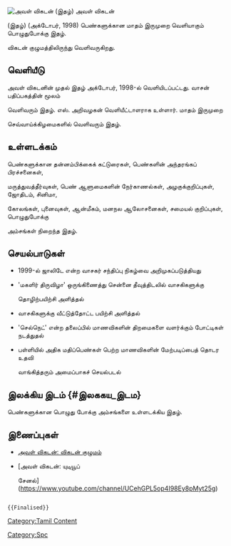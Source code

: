 ![அவள் விகடன் (இதழ்) ](அவள்_விகடன்_(இதழ்)_.png "அவள் விகடன் (இதழ்) ") அவள் விகடன்
(இதழ்) (அக்டோபர், 1998) பெண்களுக்கான மாதம் இருமுறை வெளியாகும் பொழுதுபோக்கு இதழ்.
விகடன் குழுமத்திலிருந்து வெளிவருகிறது.

## வெளியீடு

அவள் விகடனின் முதல் இதழ் அக்டோபர், 1998-ல் வெளியிடப்பட்டது. வாசன் பதிப்பகத்தின் மூலம்
வெளிவரும் இதழ். எஸ். அறிவழகன் வெளியீட்டாளராக உள்ளார். மாதம் இருமுறை
செவ்வாய்க்கிழமைகளில் வெளிவரும் இதழ்.

## உள்ளடக்கம்

பெண்களுக்கான தன்னம்பிக்கைக் கட்டுரைகள், பெண்களின் அந்தரங்கப் பிரச்சனைகள்,
மருத்துவத்தீர்வுகள், பெண் ஆளுமைகளின் நேர்காணல்கள், அழகுக்குறிப்புகள், ஜோதிடம், சினிமா,
கோலங்கள், புனைவுகள், ஆன்மீகம், மனநல ஆலோசனைகள், சமையல் குறிப்புகள், பொழுதுபோக்கு
அம்சங்கள் நிறைந்த இதழ்.

## செயல்பாடுகள்

-   1999-ல் ஜாலிடே என்ற வாசகர் சந்திப்பு நிகழ்வை அறிமுகப்படுத்தியது
-   'மகளிர் திருவிழா' ஒருங்கிணைத்து சென்னை தீவுத்திடலில் வாசகிகளுக்கு
    தொழிற்பயிற்சி அளித்தல்
-   வாசகிகளுக்கு வீட்டுத்தோட்ட பயிற்சி அளித்தல்
-   'செல்நெட்' என்ற தலைப்பில் மாணவிகளின் திறமைகளை வளர்க்கும் போட்டிகள் நடத்துதல்
-   பள்ளியில் அதிக மதிப்பெண்கள் பெற்ற மாணவிகளின் மேற்படிப்பைத் தொடர உதவி
    வாங்கித்தரும் அமைப்பாகச் செயல்படல்

## இலக்கிய இடம் {#இலககய_இடம}

பெண்களுக்கான பொழுது போக்கு அம்சங்களை உள்ளடக்கிய இதழ்.

## இணைப்புகள்

-   [அவள் விகடன்: விகடன் குழுமம்](https://www.vikatan.com/avalvikatan)
-   [அவள் விகடன்: யுடியூப்
    சேனல்](https://www.youtube.com/channel/UCehGPL5op4I98Ey8pMyt25g)

```{=mediawiki}
{{Finalised}}
```
[Category:Tamil Content](Category:Tamil_Content "wikilink")
[Category:Spc](Category:Spc "wikilink")
